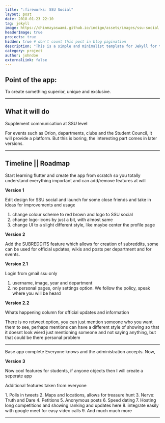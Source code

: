 ```yaml
---
title: ":fireworks: SSU Social"
layout: post
date: 2018-01-23 22:10
tag: jekyll
image: https://chinmayaswami.github.io/indigo/assets/images/ssu-social.png
headerImage: true
projects: true
hidden: true # don't count this post in blog pagination
description: "This is a simple and minimalist template for Jekyll for those who likes to eat noodles."
category: project
author: johndoe
externalLink: false
---
```


## Point of the app:

To create something superior, unique and exclusive. 


---

## What it will do

Supplement communication at SSU level

<span class="evidence">For events such as Orion, departments, clubs and the Student Council, it will provide a platform. But this is boring, the interesting part comes in later versions.</span>

---

## Timeline || Roadmap

Start learning flutter and create the app from scratch so you totally understand everything important and can add/remove features at will

**Version 1**

Edit design for SSU social and launch for some close friends and take in ideas for improvements and usage

1. change colour scheme to red brown and logo to SSU social
2. change logo-icons by just a bit, with almost same 
3. change UI to a slight different style, like maybe center the profile page

**Version 2**

Add the SUBREDDITS feature which allows for creation of subreddits, some can be used for official updates, wikis and posts per department and for events.

**Version 2.1**

Login from gmail ssu only 

1. username, image, year and department 
2. no personal pages, only settings option. We follow the policy, speak where you will be heard

**Version 2.2**

Whats happening column for official updates and information

There is no retweet option, you can just mention someone who you want them to see, perhaps mentions can have a different style of showing so that it doesnt look wierd just mentioning someone and not saying anything, but that could be there personal problem

---
<span class="evidence">Base app complete Everyone knows and the administration accepts. Now,</span>

**Version 3**

Now cool features for students, if anyone objects then I will create a seperate app

Additional features taken from everyone


<span class="evidence">
1. Polls in tweets
2. Maps and locations, allows for treasure hunt
3. Nerve: Truth and Dare
4. Petitions
5. Anonymous posts
6. Speed dating
7. Hosting long competitions and showing ranking and updates here
8. integrate easily with google meet for easy video calls
9. And much much more
</span>

---

